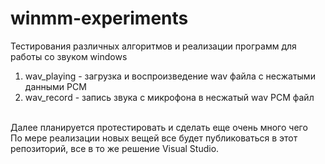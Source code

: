 # winmm-experiments
Тестирования различных алгоритмов и реализации программ для работы со звуком windows</br>
1. wav_playing - загрузка и воспроизведение wav файла с несжатыми данными PCM</br>
2. wav_record - запись звука с микрофона в несжатый wav PCM файл</br></br>

Далее планируется протестировать и сделать еще очень много чего</br>
По мере реализации новых вещей все будет публиковаться в этот репозиторий, все в то же решение Visual Studio.</br>
